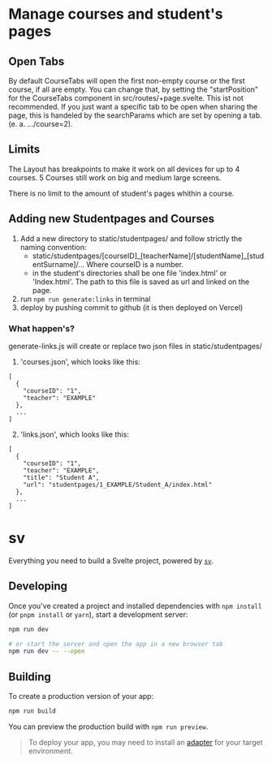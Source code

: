 # Manage courses and student's pages

## Open Tabs
By default CourseTabs will open the first non-empty course or the first course, if all are empty. You can change that, by setting the "startPosition" for the CourseTabs component in src/routes/+page.svelte. This ist not recommended. If you just want a specific tab to be open when sharing the page, this is handeled by the searchParams which are set by opening a tab. (e. a. .../course=2).

## Limits
The Layout has breakpoints to make it work on all devices for up to 4 courses. 5 Courses still work on big and medium large screens.

There is no limit to the amount of student's pages whithin a course.

## Adding new Studentpages and Courses

1. Add a new directory to static/studentpages/ and follow strictly the naming convention:
    - static/studentpages/[courseID]\_[teacherName]/[studentName]\_[studentSurname]/...   Where courseID is a number.
    - in the student's directories shall be one file 'index.html' or 'Index.html'. The path to this file is saved as url and linked on the page.
2. run `npm run generate:links` in terminal
3. deploy by pushing commit to github (it is then deployed on Vercel)

### What happen's?
generate-links.js will create or replace two json files in static/studentpages/
1. 'courses.json', which looks like this:
```
[
  {
    "courseID": "1",
    "teacher": "EXAMPLE"
  },
  ...
]
```

2. 'links.json', which looks like this:
```
[
  {
    "courseID": "1",
    "teacher": "EXAMPLE",
    "title": "Student A",
    "url": "studentpages/1_EXAMPLE/Student_A/index.html"
  },
  ...
]
```

# sv

Everything you need to build a Svelte project, powered by [`sv`](https://github.com/sveltejs/cli).

## Developing

Once you've created a project and installed dependencies with `npm install` (or `pnpm install` or `yarn`), start a development server:

```bash
npm run dev

# or start the server and open the app in a new browser tab
npm run dev -- --open
```

## Building

To create a production version of your app:

```bash
npm run build
```

You can preview the production build with `npm run preview`.

> To deploy your app, you may need to install an [adapter](https://svelte.dev/docs/kit/adapters) for your target environment.
